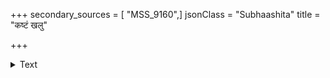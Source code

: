 +++
secondary_sources = [ "MSS_9160",]
jsonClass = "Subhaashita"
title = "कष्टं खलु"

+++

<details><summary>Text</summary>

कष्टं खलु मूर्खत्वं कष्टं खलु यौवने च दारिद्र्यम्।  
कष्टादपि कष्टतरं परगृहवासः प्रवासश्च॥
</details>
